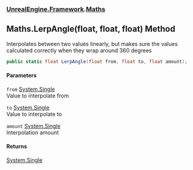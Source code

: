 ### [UnrealEngine.Framework](UnrealEngine_Framework.md 'UnrealEngine.Framework').[Maths](Maths.md 'UnrealEngine.Framework.Maths')
## Maths.LerpAngle(float, float, float) Method
Interpolates between two values linearly, but makes sure the values calculated correctly when they wrap around 360 degrees  
```csharp
public static float LerpAngle(float from, float to, float amount);
```
#### Parameters
<a name='UnrealEngine_Framework_Maths_LerpAngle(float_float_float)_from'></a>
`from` [System.Single](https://docs.microsoft.com/en-us/dotnet/api/System.Single 'System.Single')  
Value to interpolate from
  
<a name='UnrealEngine_Framework_Maths_LerpAngle(float_float_float)_to'></a>
`to` [System.Single](https://docs.microsoft.com/en-us/dotnet/api/System.Single 'System.Single')  
Value to interpolate to
  
<a name='UnrealEngine_Framework_Maths_LerpAngle(float_float_float)_amount'></a>
`amount` [System.Single](https://docs.microsoft.com/en-us/dotnet/api/System.Single 'System.Single')  
Interpolation amount
  
#### Returns
[System.Single](https://docs.microsoft.com/en-us/dotnet/api/System.Single 'System.Single')  
